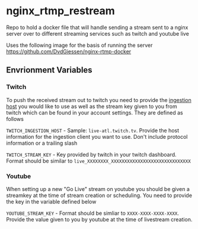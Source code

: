 # nginx_rtmp_restream

Repo to hold a docker file that will handle sending a stream sent to a nginx server
over to different streaming services such as twitch and youtube live

Uses the following image for the basis of running the server https://github.com/DvdGiessen/nginx-rtmp-docker

## Envrionment Variables

### Twitch

To push the received stream out to twitch you need to provide the [ingestion host](https://stream.twitch.tv/ingests/) you would like to use as well as the stream key given to you from twitch which can be found in your account settings. They are defined as follows

`TWITCH_INGESTION_HOST` - Sample: `live-atl.twitch.tv`. Provide the host information for the ingestion client you want to use. Don't include protocol information or a trailing slash

`TWITCH_STREAM_KEY` - Key provided by twitch in your twitch dashboard. Format should be similar to `live_XXXXXXXX_XXXXXXXXXXXXXXXXXXXXXXXXXXXXXX`

### Youtube

When setting up a new "Go Live" stream on youtube you should be given a streamkey at the time of stream creation or scheduling.
You need to provide the key in the variable defined below

`YOUTUBE_STREAM_KEY` - Format should be simliar to `XXXX-XXXX-XXXX-XXXX`. Provide the value given to you by youtube at the time of livestream creation.
